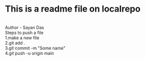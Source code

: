 # This is a readme file on localrepo
<br>
Author - Sayan Das
<br>
Steps to push a file
<br>
1.make a new file
<br>
2.git add .
<br>
3.git commit -m "Some name"
<br>
4.git push -u origin main